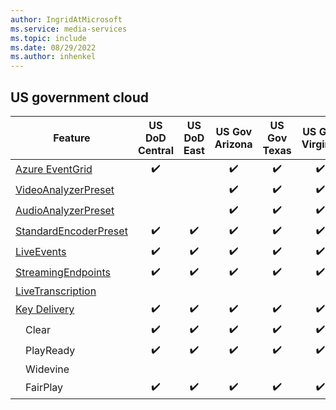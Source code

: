 ```yaml
---
author: IngridAtMicrosoft
ms.service: media-services
ms.topic: include
ms.date: 08/29/2022
ms.author: inhenkel
---
```


<!--Feature availability in region-->

## US government cloud

| Feature |  US DoD Central | US DoD East | US Gov Arizona | US Gov Texas | US Gov Virginia |
| ------- |  :------------: | :---------: | :------------: | :----------: | :-------------: |
| [Azure EventGrid](../monitoring/reacting-to-media-services-events.md) |&#10004;&#65039;|<!--DoD East -->|&#10004;&#65039;|&#10004;&#65039;|&#10004;&#65039;|
| [VideoAnalyzerPreset](../analyze-video-audio-files-concept.md)        |<!--DoD Central -->|<!--DoD East -->|&#10004;&#65039;|&#10004;&#65039;|&#10004;&#65039;|
| [AudioAnalyzerPreset](../analyze-video-audio-files-concept.md)        |<!--DoD Central -->|<!--DoD East -->|&#10004;&#65039;|&#10004;&#65039;|&#10004;&#65039;|
| [StandardEncoderPreset](../encode-concept.md)                         |&#10004;&#65039;|&#10004;&#65039;|&#10004;&#65039;|&#10004;&#65039;|&#10004;&#65039;|
| [LiveEvents](../stream-live-streaming-concept.md)                     |&#10004;&#65039;|&#10004;&#65039;|&#10004;&#65039;|&#10004;&#65039;|&#10004;&#65039;|
| [StreamingEndpoints](../stream-streaming-endpoint-concept.md)         |&#10004;&#65039;|&#10004;&#65039;|&#10004;&#65039;|&#10004;&#65039;|&#10004;&#65039;|
| [LiveTranscription](../live-event-live-transcription-how-to.md)       |<!--DoD Central -->|<!--DoD East -->|<!--Gov Arizona-->|<!--Gov Texas-->|<!--Gov Virginia-->|
| [Key Delivery](../drm-content-protection-concept.md)                 |&#10004;&#65039;|&#10004;&#65039;|&#10004;&#65039;|&#10004;&#65039;|&#10004;&#65039;|
| &emsp;Clear                                                          |&#10004;&#65039;|&#10004;&#65039;|&#10004;&#65039;|&#10004;&#65039;|&#10004;&#65039;|
| &emsp;PlayReady                                                      |&#10004;&#65039;|&#10004;&#65039;|&#10004;&#65039;|&#10004;&#65039;|&#10004;&#65039;|
| &emsp;Widevine                                                       |<!--DoD Central -->|<!--DoD East -->|<!--Gov Arizona-->|<!--Gov Texas-->|<!--Gov Virginia-->|
| &emsp;FairPlay                                                       |&#10004;&#65039;|&#10004;&#65039;|&#10004;&#65039;|&#10004;&#65039;|&#10004;&#65039;|
